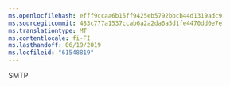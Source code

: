```yaml
---
ms.openlocfilehash: efff9ccaa6b15ff9425eb5792bbcb44d1319adc9
ms.sourcegitcommit: 483c777a1537ccab6a2a2da6a5d1fe4470dd0e7e
ms.translationtype: MT
ms.contentlocale: fi-FI
ms.lasthandoff: 06/19/2019
ms.locfileid: "61548819"
---
```

SMTP